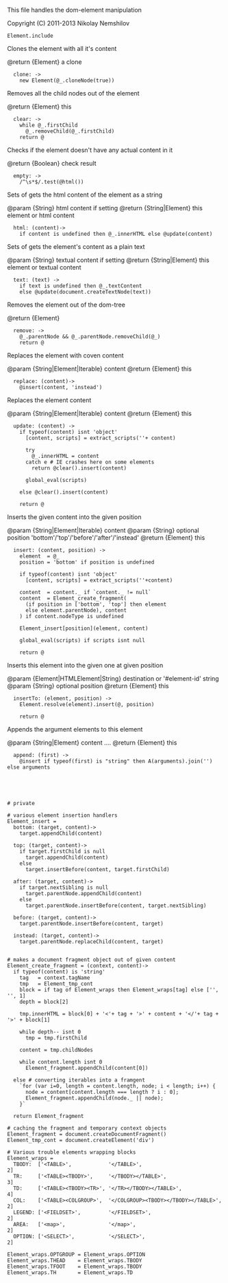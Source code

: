 This file handles the dom-element manipulation

Copyright (C) 2011-2013 Nikolay Nemshilov

```coffee-aside
Element.include
```

Clones the element with all it's content

@return {Element} a clone

```coffee-aside
  clone: ->
    new Element(@_.cloneNode(true))
```

Removes all the child nodes out of the element

@return {Element} this

```coffee-aside
  clear: ->
    while @_.firstChild
      @_.removeChild(@_.firstChild)
    return @
```

Checks if the element doesn't have any actual content in it

@return {Boolean} check result

```coffee-aside
  empty: ->
    /^\s*$/.test(@html())
```

Sets of gets the html content of the element as a string

@param {String} html content if setting
@return {String|Element} this element or html content

```coffee-aside
  html: (content)->
    if content is undefined then @_.innerHTML else @update(content)
```

Sets of gets the element's content as a plain text

@param {String} textual content if setting
@return {String|Element} this element or textual content

```coffee-aside
  text: (text) ->
    if text is undefined then @_.textContent
    else @update(document.createTextNode(text))
```

Removes the element out of the dom-tree

@return {Element}

```coffee-aside
  remove: ->
    @_.parentNode && @_.parentNode.removeChild(@_)
    return @
```

Replaces the element with coven content

@param {String|Element|Iterable} content
@return {Element} this

```coffee-aside
  replace: (content)->
    @insert(content, 'instead')
```

Replaces the element content

@param {String|Element|Iterable} content
@return {Element} this

```coffee-aside
  update: (content) ->
    if typeof(content) isnt 'object'
      [content, scripts] = extract_scripts(''+ content)

      try
        @_.innerHTML = content
      catch e # IE crashes here on some elements
        return @clear().insert(content)

      global_eval(scripts)

    else @clear().insert(content)

    return @
```

Inserts the given content into the given position

@param {String|Element|Iterable} content
@param {String} optional position 'bottom'/'top'/'before'/'after'/'instead'
@return {Element} this

```coffee-aside
  insert: (content, position) ->
    element  = @_
    position = 'bottom' if position is undefined

    if typeof(content) isnt 'object'
      [content, scripts] = extract_scripts(''+content)

    content  = content._ if `content._ != null`
    content  = Element_create_fragment(
      (if position in ['bottom', 'top'] then element
      else element.parentNode), content
    ) if content.nodeType is undefined

    Element_insert[position](element, content)

    global_eval(scripts) if scripts isnt null

    return @
```

Inserts this element into the given one at given position

@param {Element|HTMLElement|String} destination or '#element-id' string
@param {String} optional position
@return {Element} this

```coffee-aside
  insertTo: (element, position) ->
    Element.resolve(element).insert(@, position)

    return @
```

Appends the argument elements to this element

@param {String|Element} content
....
@return {Element} this

```coffee-aside
  append: (first) ->
    @insert if typeof(first) is "string" then A(arguments).join('') else arguments





# private

# various element insertion handlers
Element_insert =
  bottom: (target, content)->
    target.appendChild(content)

  top: (target, content)->
    if target.firstChild is null
      target.appendChild(content)
    else
      target.insertBefore(content, target.firstChild)

  after: (target, content)->
    if target.nextSibling is null
      target.parentNode.appendChild(content)
    else
      target.parentNode.insertBefore(content, target.nextSibling)

  before: (target, content)->
    target.parentNode.insertBefore(content, target)

  instead: (target, content)->
    target.parentNode.replaceChild(content, target)


# makes a document fragment object out of given content
Element_create_fragment = (context, content)->
  if typeof(content) is 'string'
    tag   = context.tagName
    tmp   = Element_tmp_cont
    block = if tag of Element_wraps then Element_wraps[tag] else ['', '', 1]
    depth = block[2]

    tmp.innerHTML = block[0] + '<'+ tag + '>' + content + '</'+ tag + '>' + block[1]

    while depth-- isnt 0
      tmp = tmp.firstChild

    content = tmp.childNodes

    while content.length isnt 0
      Element_fragment.appendChild(content[0])

  else # converting iterables into a framgent
    `for (var i=0, length = content.length, node; i < length; i++) {
      node = content[content.length === length ? i : 0];
      Element_fragment.appendChild(node._ || node);
    }`

  return Element_fragment

# caching the fragment and temporary context objects
Element_fragment = document.createDocumentFragment()
Element_tmp_cont = document.createElement('div')

# Various trouble elements wrapping blocks
Element_wraps =
  TBODY:  ['<TABLE>',            '</TABLE>',                           2]
  TR:     ['<TABLE><TBODY>',     '</TBODY></TABLE>',                   3]
  TD:     ['<TABLE><TBODY><TR>', '</TR></TBODY></TABLE>',              4]
  COL:    ['<TABLE><COLGROUP>',  '</COLGROUP><TBODY></TBODY></TABLE>', 2]
  LEGEND: ['<FIELDSET>',         '</FIELDSET>',                        2]
  AREA:   ['<map>',              '</map>',                             2]
  OPTION: ['<SELECT>',           '</SELECT>',                          2]

Element_wraps.OPTGROUP = Element_wraps.OPTION
Element_wraps.THEAD    = Element_wraps.TBODY
Element_wraps.TFOOT    = Element_wraps.TBODY
Element_wraps.TH       = Element_wraps.TD
```
